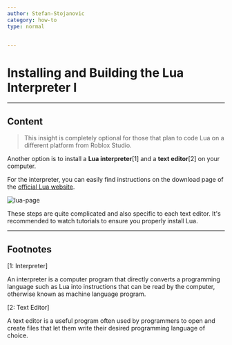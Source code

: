 ```yaml
---
author: Stefan-Stojanovic
category: how-to
type: normal


---
```


# Installing and Building the Lua Interpreter I

---

## Content

> This insight is completely optional for those that plan to code Lua on a different platform from Roblox Studio.

Another option is to install a **Lua interpreter**[1] and a **text editor**[2] on your computer. 

For the interpreter, you can easily find instructions on the download page of the [official Lua website](https://www.lua.org/download.html). 

![lua-page](https://img.enkipro.com/64a0a79caa1509f92a7914b77d97f1b3.png)

These steps are quite complicated and also specific to each text editor. It's recommended to watch tutorials to ensure you properly install Lua.

---

## Footnotes

[1: Interpreter]

An interpreter is a computer program that directly converts a programming language such as Lua into instructions that can be read by the computer, otherwise known as machine language program. 

[2: Text Editor]

A text editor is a useful program often used by programmers to open and create files that let them write their desired programming language of choice.